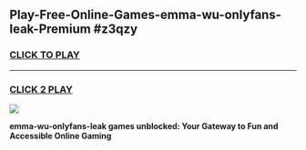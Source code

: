 
## Play-Free-Online-Games-emma-wu-onlyfans-leak-Premium #z3qzy
<h3>
<a href="https://premium.freeplayer.one?title=emma-wu-onlyfans-leak&ref=8M">CLICK TO PLAY</a></h3>
<hr>

<h3>
<a href="https://premium.freeplayer.one?title=emma-wu-onlyfans-leak&ref=8M">CLICK 2 PLAY</a>
  
</h3>

<a href="https://premium.freeplayer.one?title=emma-wu-onlyfans-leak&ref=8M"><img src="https://clearcache.store/games.png"></a>


**emma-wu-onlyfans-leak games unblocked: Your Gateway to Fun and Accessible Online Gaming**

